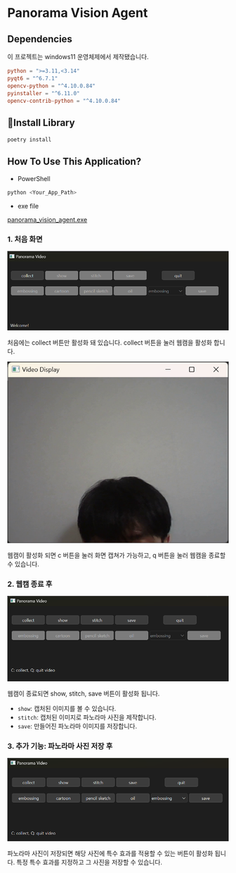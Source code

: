 # Panorama Vision Agent

## Dependencies

이 프로젝트는 windows11 운영체제에서 제작됐습니다.

```toml
python = ">=3.11,<3.14"
pyqt6 = "^6.7.1"
opencv-python = "^4.10.0.84"
pyinstaller = "^6.11.0"
opencv-contrib-python = "^4.10.0.84"
```

## 📌Install Library

```PowerShell
poetry install
```

## How To Use This Application?

* PowerShell
```PowerShell
python <Your_App_Path>
```

* exe file
  
[panorama_vision_agent.exe](./installation)

### 1. 처음 화면

![alt text](img\initial_screen.png)

처음에는 collect 버튼만 활성화 돼 있습니다. collect 버튼을 눌러 웹캠을 활성화 합니다.

![webcam](img\webcam.png)

웹캠이 활성화 되면 c 버튼을 눌러 화면 캡쳐가 가능하고, q 버튼을 눌러 웹캠을 종료할 수 있습니다.

### 2. 웹캠 종료 후

![activated_button](img\button_activated.png)

웹캠이 종료되면 show, stitch, save 버튼이 활성화 됩니다. 

* `show`: 캡처된 이미지를 볼 수 있습니다.
* `stitch`: 캡처된 이미지로 파노라마 사진을 제작합니다.
* `save`: 만들어진 파노라마 이미지를 저장합니다.

### 3. 추가 기능: 파노라마 사진 저장 후

![activated_button](img\button_activated2.png)

파노라마 사진이 저장되면 해당 사진에 특수 효과를 적용할 수 있는 버튼이 활성화 됩니다. 특정 특수 효과를 지정하고 그 사진을 저장할 수 있습니다.